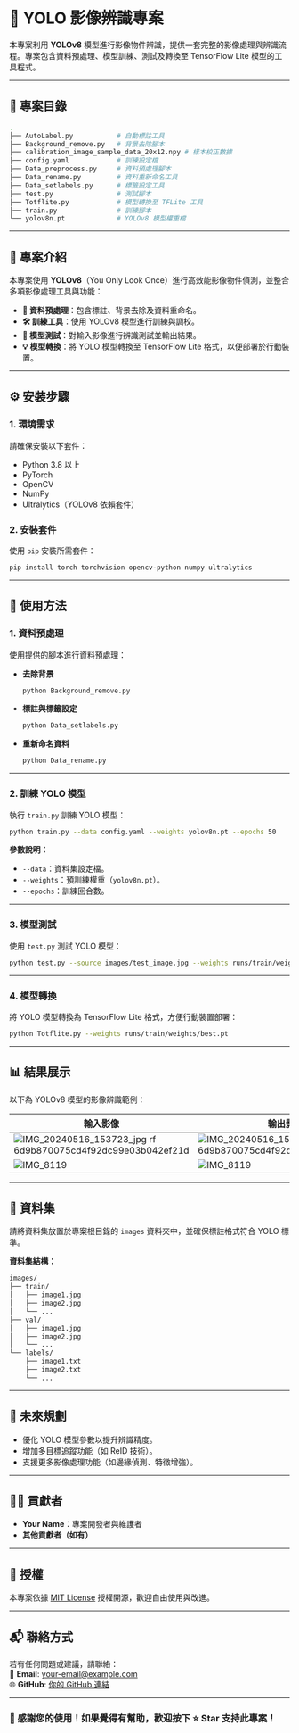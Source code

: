 
# 📸 **YOLO 影像辨識專案**  
本專案利用 **YOLOv8** 模型進行影像物件辨識，提供一套完整的影像處理與辨識流程。專案包含資料預處理、模型訓練、測試及轉換至 TensorFlow Lite 模型的工具程式。

---

## 🚀 **專案目錄**

```bash
.
├── AutoLabel.py           # 自動標註工具
├── Background_remove.py   # 背景去除腳本
├── calibration_image_sample_data_20x12.npy # 樣本校正數據
├── config.yaml            # 訓練設定檔
├── Data_preprocess.py     # 資料預處理腳本
├── Data_rename.py         # 資料重新命名工具
├── Data_setlabels.py      # 標籤設定工具
├── test.py                # 測試腳本
├── Totflite.py            # 模型轉換至 TFLite 工具
├── train.py               # 訓練腳本
└── yolov8n.pt             # YOLOv8 模型權重檔
```

---

## 📝 **專案介紹**
本專案使用 **YOLOv8**（You Only Look Once）進行高效能影像物件偵測，並整合多項影像處理工具與功能：

- **🔧 資料預處理**：包含標註、背景去除及資料重命名。
- **🛠️ 訓練工具**：使用 YOLOv8 模型進行訓練與調校。
- **🧪 模型測試**：對輸入影像進行辨識測試並輸出結果。
- **💡 模型轉換**：將 YOLO 模型轉換至 TensorFlow Lite 格式，以便部署於行動裝置。

---

## ⚙️ **安裝步驟**

### **1. 環境需求**
請確保安裝以下套件：

- Python 3.8 以上
- PyTorch
- OpenCV
- NumPy
- Ultralytics（YOLOv8 依賴套件）

### **2. 安裝套件**
使用 `pip` 安裝所需套件：

```bash
pip install torch torchvision opencv-python numpy ultralytics
```

---

## 🚀 **使用方法**

### **1. 資料預處理**
使用提供的腳本進行資料預處理：

- **去除背景**  
   ```bash
   python Background_remove.py
   ```

- **標註與標籤設定**  
   ```bash
   python Data_setlabels.py
   ```

- **重新命名資料**  
   ```bash
   python Data_rename.py
   ```

---

### **2. 訓練 YOLO 模型**
執行 `train.py` 訓練 YOLO 模型：

```bash
python train.py --data config.yaml --weights yolov8n.pt --epochs 50
```

**參數說明：**
- `--data`：資料集設定檔。
- `--weights`：預訓練權重（`yolov8n.pt`）。
- `--epochs`：訓練回合數。

---

### **3. 模型測試**
使用 `test.py` 測試 YOLO 模型：

```bash
python test.py --source images/test_image.jpg --weights runs/train/weights/best.pt
```

---

### **4. 模型轉換**
將 YOLO 模型轉換為 TensorFlow Lite 格式，方便行動裝置部署：

```bash
python Totflite.py --weights runs/train/weights/best.pt
```

---

## 📊 **結果展示**
以下為 YOLOv8 模型的影像辨識範例：

| 輸入影像                    | 輸出影像                       |
|-----------------------------|--------------------------------|
|![IMG_20240516_153723_jpg rf 6d9b870075cd4f92dc99e03b042ef21d](https://github.com/user-attachments/assets/27eda09e-dce7-4b90-be29-ea1a5917f6da)| ![IMG_20240516_153723_jpg rf 6d9b870075cd4f92dc99e03b042ef21d](https://github.com/user-attachments/assets/a6a631c1-8d2b-4e5e-929f-bd5cd872464b)|
|![IMG_8119](https://github.com/user-attachments/assets/77201db8-7101-47a2-afb9-f7839588295b)|![IMG_8119](https://github.com/user-attachments/assets/1e078d6b-1acd-47af-8459-ab1c95923634)


---

## 📂 **資料集**
請將資料集放置於專案根目錄的 `images` 資料夾中，並確保標註格式符合 YOLO 標準。

**資料集結構：**
```bash
images/
├── train/
│   ├── image1.jpg
│   ├── image2.jpg
│   └── ...
├── val/
│   ├── image1.jpg
│   ├── image2.jpg
│   └── ...
└── labels/
    ├── image1.txt
    ├── image2.txt
    └── ...
```

---

## 🎯 **未來規劃**
- 優化 YOLO 模型參數以提升辨識精度。
- 增加多目標追蹤功能（如 ReID 技術）。
- 支援更多影像處理功能（如邊緣偵測、特徵增強）。

---

## 🧑‍💻 **貢獻者**
- **Your Name**：專案開發者與維護者
- **其他貢獻者（如有）**

---

## 📜 **授權**
本專案依據 [MIT License](https://opensource.org/licenses/MIT) 授權開源，歡迎自由使用與改進。

---

## 📬 **聯絡方式**
若有任何問題或建議，請聯絡：  
📧 **Email**: your-email@example.com  
🌐 **GitHub**: [你的 GitHub 連結](https://github.com/你的帳號)

---

### 🎉 **感謝您的使用！如果覺得有幫助，歡迎按下 ⭐️ Star 支持此專案！**
